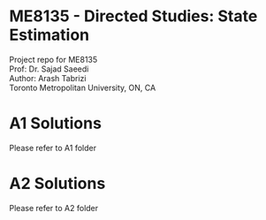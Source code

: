 # ME8135 - Directed Studies: State Estimation
Project repo for ME8135  
Prof: Dr. Sajad Saeedi  
Author: Arash Tabrizi  
Toronto Metropolitan University, ON, CA  
# A1 Solutions  
Please refer to A1 folder  
# A2 Solutions  
Please refer to A2 folder 
